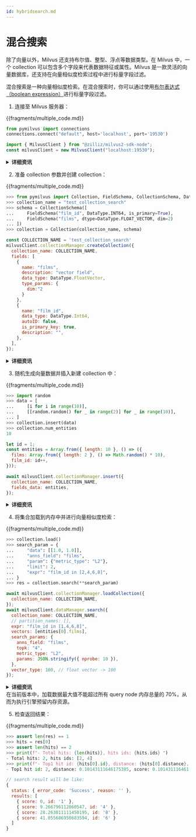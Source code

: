 ```yaml
---
id: hybridsearch.md
---
```


# 混合搜索

除了向量以外，Milvus 还支持布尔值、整型、浮点等数据类型。在 Milvus 中，一个 collection 可以包含多个字段来代表数据特征或属性。Milvus 是一款灵活的向量数据库，还支持在向量相似度检索过程中进行标量字段过滤。

混合搜索是一种向量相似度检索。在混合搜索时，你可以通过使用[布尔表达式（boolean expression）](boolean.md)进行标量字段过滤。

1. 连接至 Milvus 服务器：

{{fragments/multiple_code.md}}

```python
from pymilvus import connections
connections.connect("default", host='localhost', port='19530')
```

```javascript
import { MilvusClient } from "@zilliz/milvus2-sdk-node";
const milvusClient = new MilvusClient("localhost:19530");
```

<details>
  <summary><b>详细资讯</b></summary>
<table class="params">
	<thead>
	<tr>
		<th>参数</td>
		<th>说明</th>
		<th>备注</th>
	</tr>
	</thead>
	<tbody>
	<tr>
		<td><code>alias*</code></td>
		<td>Milvus 伺服器的名称</td>
		<td>数据类型: String<br/>必填项</td>
	</tr>
	<tr>
		<td><code>host*</code></td>
		<td>Milvus 伺服器的 IP</td>
		<td>必填项</td>
	</tr>
	<tr>
		<td><code>port*</code></td>
		<td>Milvus 伺服器的端口</td>
		<td>必填项</td>
	</tr>
	<tr>
		<td><code>address**</code></td>
		<td>Milvus 伺服器的地址</td>
		<td><code>"server_IP:server_port"</code><br/>必填项</td>
	</tr>
	</tbody>
</table>
</details>

2. 准备 collection 参数并创建 collection：

{{fragments/multiple_code.md}}

```python
>>> from pymilvus import Collection, FieldSchema, CollectionSchema, DataType
>>> collection_name = "test_collection_search"
>>> schema = CollectionSchema([
...     FieldSchema("film_id", DataType.INT64, is_primary=True),
...     FieldSchema("films", dtype=DataType.FLOAT_VECTOR, dim=2)
... ])
>>> collection = Collection(collection_name, schema)
```

```javascript
const COLLECTION_NAME = 'test_collection_search'
milvusClient.collectionManager.createCollection({
  collection_name: COLLECTION_NAME,
  fields: [
    {
      name: "films",
      description: "vector field",
      data_type: DataType.FloatVector,
      type_params: {
        dim:"2
      }
    },
    {
      name: "film_id",
      data_type: DataType.Int64,
      autoID: false,
      is_primary_key: true,
      description: "",
    },
  ],
});
```

<details>
  <summary><b>详细资讯</b></summary>
<table class="params">
	<thead>
	<tr>
		<th>参数</td>
		<th>说明</th>
		<th>备注</th>
	</tr>
	</thead>
	<tbody>
	<tr>
		<td><code>collection_name</code></td>
		<td>要建立的 collection 名称</td>
		<td>数据类型: String</td>
	</tr>
	<tr>
		<td><code>field_name</code></td>
		<td>collection 中的字段名称</td>
		<td>数据类型: String</td>
	</tr>
	<tr>
		<td><code>Schema</code></td>
		<td>用于建立 collection 及其中字段。详细说明请参考 <a href="field_schema.md">field schema</a> and <a href="collection_schema.md">collection schema</a>。</td>
		<td>&nbsp;</td>
	</tr>
	<tr>
		<td><code>description</code></td>
		<td>collection 的说明</td>
		<td>数据类型: String</td>
	</tr>
	<tr>
		<td>using*</td>
		<td>在此处标明伺服器名称，以指定要建立 collection 的 Milvus 伺服器。</td>
		<td>选填项</td>
	</tr>
	<tr>
		<td>shards_num*</td>
		<td>指定 collection 要建立的 shards 数目</td>
		<td>选填项</td>
	</tr>
	</tbody>
</table>
</details>

3. 随机生成向量数据并插入新建 collection 中：

{{fragments/multiple_code.md}}

```python
>>> import random
>>> data = [
...     [i for i in range(10)],
...     [[random.random() for _ in range(2)] for _ in range(10)],
... ]
>>> collection.insert(data)
>>> collection.num_entities
10
```

```javascript
let id = 1;
const entities = Array.from({ length: 10 }, () => ({
  films: Array.from({ length: 2 }, () => Math.random() * 10),
  film_id: id++,
}));

await milvusClient.collectionManager.insert({
  collection_name: COLLECTION_NAME,
  fields_data: entities,
});
```

<details>
  <summary><b>详细资讯</b></summary>
<table class="params">
	<thead>
	<tr>
		<th>参数</td>
		<th>说明</th>
		<th>备注</th>
	</tr>
	</thead>
	<tbody>
	<tr>
		<td>data</td>
		<td>要插入 Milvus 的数据</td>
		<td>必填项</td>
	</tr>
	<tr>
		<td>partition_name</td>
		<td>要将数据插入的 partition 名称</td>
		<td>选填项</td>
	</tr>
	<tr>
		<td>timeout*</td>
		<td>RPC 允许的时限（秒钟数）。设定成空值时，客户端会等待伺服器回应或产生错误。</td>
		<td>选填项</td>
	</tr>
	</tbody>
</table>
</details>

4. 将集合加载到内存中并进行向量相似度检索：

{{fragments/multiple_code.md}}

```python
>>> collection.load()
>>> search_param = {
...     "data": [[1.0, 1.0]],
...     "anns_field": "films",
...     "param": {"metric_type": "L2"},
...     "limit": 2,
...     "expr": "film_id in [2,4,6,8]",
... }
>>> res = collection.search(**search_param)
```

```javascript
await milvusClient.collectionManager.loadCollection({
  collection_name: COLLECTION_NAME,
});
await milvusClient.dataManager.search({
  collection_name: COLLECTION_NAME,
  // partition_names: [],
  expr: "film_id in [1,4,6,8]",
  vectors: [entities[0].films],
  search_params: {
    anns_field: "films",
    topk: "4",
    metric_type: "L2",
    params: JSON.stringify({ nprobe: 10 }),
  },
  vector_type: 100, // float vector -> 100
});
```

<details>
  <summary><b>详细资讯</b></summary>
<table class="params">
	<thead>
	<tr>
		<th>参数</td>
		<th>说明</th>
		<th>备注</th>
	</tr>
	</thead>
	<tbody>
	<tr>
		<td>collection_name**</td>
		<td>要载入并查询的 collection 名称</td>
		<td>必填项</td>
	</tr>
	<tr>
		<td>vectors</td>
		<td>要查询的向量。数据的数目表示查询数量 <code>nq</code>。</td>
		<td>必填项</td>
	</tr>
	<tr>
		<td>anns_field</td>
		<td>要查询的字段名称</td>
		<td>必填项</td>
	</tr>
	<tr>
		<td>params*</td>
		<td>查询索引的参数</td>
		<td>可在<a href="index_selection.md">选择索引</a>中查看不同索引的更多参数详细资讯。<br/>必填项</td>
	<tr>
		<td>limit*</td>
		<td>传回多少条最接近的结果</td>
		<td>必填项</td>
	</tr>
	<tr>
		<td>expr</td>
		<td>筛选属性用的布林表达式</td>
		<td>在<a href="boolean.md">布林表达式规则</a>中查询其他表达式资讯。<br/>选填项</td>
	</tr>
	<tr>
		<td>partition_names</td>
		<td>要查询的 partition 名称</td>
		<td>选填项</td>
	</tr>
	<tr>
		<td>output_fields</td>
		<td>要传回的字段名称（向量字段在目前版本不支持）</td>
		<td>必填项</td>
	</tr>
	<tr>
		<td>timeout*</td>
		<td>RPC 允许的时限（秒钟数）。设定成空值时，客户端会等待伺服器回应或产生错误。</td>
		<td>选填项</td>
	</tr>
	<tr>
		<td>vector_type**</td>
		<td>预先检查二进制或浮点数向量。二进制为 <code>100</code> 而浮点数为 <code>101</code>。</td>
		<td>必填项</td>
	</tr>
	</tbody>
</table>
</details>

<div class="alert warning">
在当前版本中，加载数据最大值不能超过所有 query node 内存总量的 70%，从而为执行引擎预留内存资源。
</div>

5. 检查返回结果：

{{fragments/multiple_code.md}}

```python
>>> assert len(res) == 1
>>> hits = res[0]
>>> assert len(hits) == 2
>>> print(f"- Total hits: {len(hits)}, hits ids: {hits.ids} ")
- Total hits: 2, hits ids: [2, 4]
>>> print(f"- Top1 hit id: {hits[0].id}, distance: {hits[0].distance}, score: {hits[0].score} ")
- Top1 hit id: 2, distance: 0.10143111646175385, score: 0.101431116461
```

```javascript
// search result will be like:
{
  status: { error_code: 'Success', reason: '' },
  results: [
    { score: 0, id: '1' },
    { score: 9.266796112060547, id: '4' },
    { score: 28.263811111450195, id: '8' },
    { score: 41.055686950683594, id: '6' }
  ]
}
```
